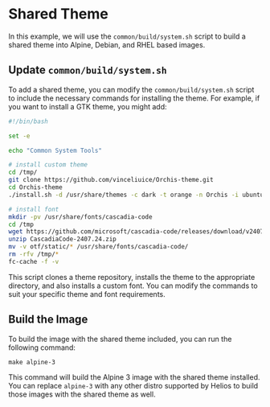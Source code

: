 # Shared Theme

In this example, we will use the `common/build/system.sh` script to build a shared theme into Alpine, Debian, and RHEL based images.

## Update `common/build/system.sh`

To add a shared theme, you can modify the `common/build/system.sh` script to include the necessary commands for installing the theme. For example, if you want to install a GTK theme, you might add:

```bash
#!/bin/bash

set -e

echo "Common System Tools"

# install custom theme
cd /tmp/
git clone https://github.com/vinceliuice/Orchis-theme.git
cd Orchis-theme
./install.sh -d /usr/share/themes -c dark -t orange -n Orchis -i ubuntu -s compact

# install font
mkdir -pv /usr/share/fonts/cascadia-code
cd /tmp
wget https://github.com/microsoft/cascadia-code/releases/download/v2407.24/CascadiaCode-2407.24.zip
unzip CascadiaCode-2407.24.zip
mv -v otf/static/* /usr/share/fonts/cascadia-code/
rm -rfv /tmp/*
fc-cache -f -v
```

This script clones a theme repository, installs the theme to the appropriate directory, and also 
installs a custom font. You can modify the commands to suit your specific theme and font requirements.

## Build the Image

To build the image with the shared theme included, you can run the following command:

```shell
make alpine-3
```

This command will build the Alpine 3 image with the shared theme installed. You can replace `alpine-3` with any other distro supported by Helios to build those images with the shared theme as well.
